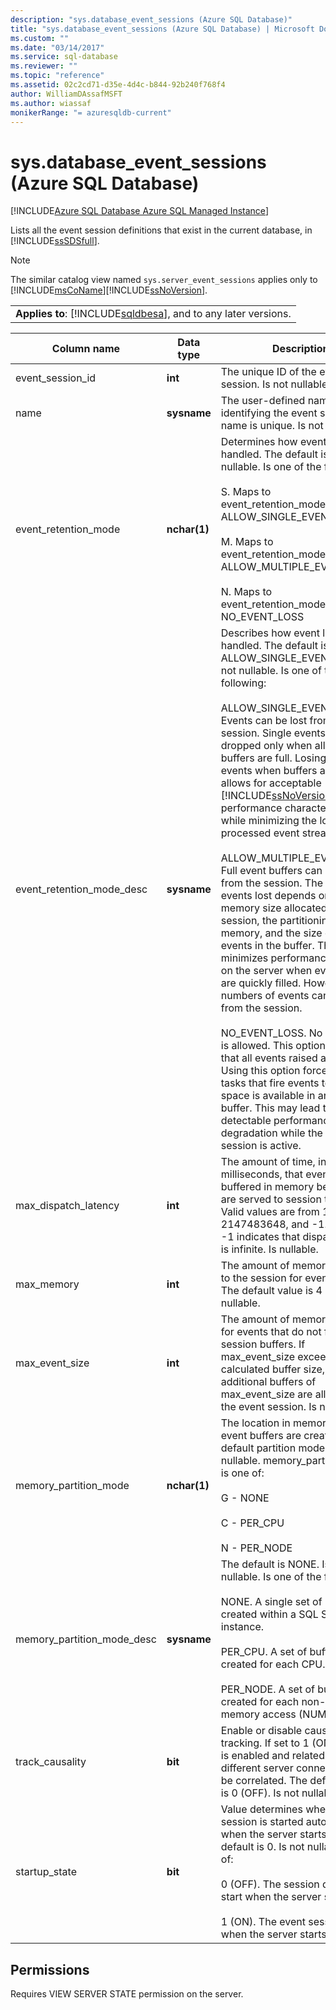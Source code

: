 ```yaml
---
description: "sys.database_event_sessions (Azure SQL Database)"
title: "sys.database_event_sessions (Azure SQL Database) | Microsoft Docs"
ms.custom: ""
ms.date: "03/14/2017"
ms.service: sql-database
ms.reviewer: ""
ms.topic: "reference"
ms.assetid: 02c2cd71-d35e-4d4c-b844-92b240f768f4
author: WilliamDAssafMSFT
ms.author: wiassaf
monikerRange: "= azuresqldb-current"
---
```

# sys.database_event_sessions (Azure SQL Database)
[!INCLUDE[Azure SQL Database Azure SQL Managed Instance](../../includes/applies-to-version/asdb-asdbmi.md)]

  Lists all the event session definitions that exist in the current database, in [!INCLUDE[ssSDSfull](../../includes/sssdsfull-md.md)].  
  
> [!NOTE]
>  The similar catalog view named `sys.server_event_sessions` applies only to [!INCLUDE[msCoName](../../includes/msconame-md.md)][!INCLUDE[ssNoVersion](../../includes/ssnoversion-md.md)].  
  
||  
|-|  
|**Applies to**: [!INCLUDE[sqldbesa](../../includes/sqldbesa-md.md)], and to any later versions.|  
  
|Column name|Data type|Description|  
|-----------------|---------------|-----------------|  
|event_session_id|**int**|The unique ID of the event session. Is not nullable.|  
|name|**sysname**|The user-defined name for identifying the event session. name is unique. Is not nullable.|  
|event_retention_mode|**nchar(1)**|Determines how event loss is handled. The default is S. Is not nullable. Is one of the following:<br /><br /> S. Maps to event_retention_mode_desc = ALLOW_SINGLE_EVENT_LOSS<br /><br /> M. Maps to event_retention_mode_desc = ALLOW_MULTIPLE_EVENT_LOSS<br /><br /> N. Maps to event_retention_mode_desc = NO_EVENT_LOSS|  
|event_retention_mode_desc|**sysname**|Describes how event loss is handled. The default is ALLOW_SINGLE_EVENT_LOSS. Is not nullable. Is one of the following:<br /><br /> ALLOW_SINGLE_EVENT_LOSS. Events can be lost from the session. Single events are dropped only when all event buffers are full. Losing single events when buffers are full allows for acceptable [!INCLUDE[ssNoVersion](../../includes/ssnoversion-md.md)] performance characteristics, while minimizing the loss in the processed event stream.<br /><br /> ALLOW_MULTIPLE_EVENT_LOSS. Full event buffers can be lost from the session. The number of events lost depends on the memory size allocated to the session, the partitioning of the memory, and the size of the events in the buffer. This option minimizes performance impact on the server when event buffers are quickly filled. However, large numbers of events can be lost from the session.<br /><br /> NO_EVENT_LOSS. No event loss is allowed. This option ensures that all events raised are retained. Using this option forces all the tasks that fire events to wait until space is available in an event buffer. This may lead to detectable performance degradation while the event session is active.|  
|max_dispatch_latency|**int**|The amount of time, in milliseconds, that events will be buffered in memory before they are served to session targets. Valid values are from 1 to 2147483648, and -1. A value of -1 indicates that dispatch latency is infinite. Is nullable.|  
|max_memory|**int**|The amount of memory allocated to the session for event buffering. The default value is 4 MB. Is nullable.|  
|max_event_size|**int**|The amount of memory set aside for events that do not fit in event session buffers. If max_event_size exceeds the calculated buffer size, two additional buffers of max_event_size are allocated to the event session. Is nullable.|  
|memory_partition_mode|**nchar(1)**|The location in memory where event buffers are created. The default partition mode is G. Is not nullable. memory_partition_mode is one of:<br /><br /> G - NONE<br /><br /> C - PER_CPU<br /><br /> N - PER_NODE|  
|memory_partition_mode_desc|**sysname**|The default is NONE. Is not nullable. Is one of the following:<br /><br /> NONE. A single set of buffers are created within a SQL Server instance.<br /><br /> PER_CPU. A set of buffers is created for each CPU.<br /><br /> PER_NODE. A set of buffers is created for each non-uniform memory access (NUMA) node.|  
|track_causality|**bit**|Enable or disable causality tracking. If set to 1 (ON), tracking is enabled and related events on different server connections can be correlated. The default setting is 0 (OFF). Is not nullable.|  
|startup_state|**bit**|Value determines whether or not session is started automatically when the server starts. The default is 0. Is not nullable. Is one of:<br /><br /> 0 (OFF). The session does not start when the server starts.<br /><br /> 1 (ON). The event session starts when the server starts.|  
  
## Permissions  
 Requires VIEW SERVER STATE permission on the server.  
  
  
